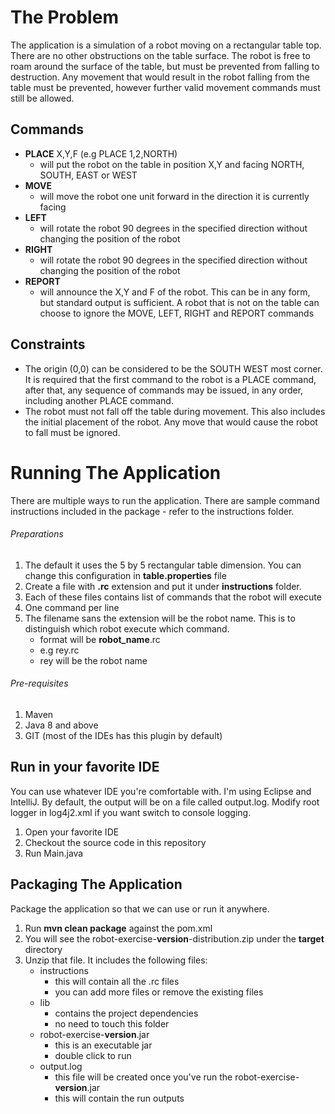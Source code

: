 # The Problem
The application is a simulation of a robot moving on a rectangular table top. There are no other obstructions on the table surface. The robot is free to roam around the surface of the table, but must be prevented from falling to destruction. Any movement that would result in the robot falling from the table must be prevented, however further valid movement commands must still be allowed.

## Commands
- **PLACE** X,Y,F (e.g PLACE 1,2,NORTH)
    - will put the robot on the table in position X,Y and facing NORTH, SOUTH, EAST or WEST
- **MOVE**
    - will move the robot one unit forward in the direction it is currently facing
- **LEFT**
    - will rotate the robot 90 degrees in the specified direction without changing the position of the robot
- **RIGHT**
    - will rotate the robot 90 degrees in the specified direction without changing the position of the robot
- **REPORT**
    - will announce the X,Y and F of the robot. This can be in any form, but standard output is sufficient. A robot that is not on the table can choose to ignore the MOVE, LEFT, RIGHT and REPORT commands

## Constraints
- The origin (0,0) can be considered to be the SOUTH WEST most corner. It is required that the first command to the robot is a PLACE command, after that, any sequence of commands may be issued, in any order, including another PLACE command.
- The robot must not fall off the table during movement. This also includes the initial placement of the robot. Any move that would cause the robot to fall must be ignored.

# Running The Application
There are multiple ways to run the application. There are sample command instructions included in the package - refer to the instructions folder.

###### Preparations
1. The default it uses the 5 by 5 rectangular table dimension. You can change this configuration in **table.properties** file
2. Create a file with **.rc** extension and put it under **instructions** folder.
3. Each of these files contains list of commands that the robot will execute
4. One command per line
5. The filename sans the extension will be the robot name. This is to distinguish which robot execute which command.
    - format will be **robot_name**.rc
    - e.g rey.rc
    - rey will be the robot name

###### Pre-requisites
1. Maven
2. Java 8 and above
3. GIT (most of the IDEs has this plugin by default)

## Run in your favorite IDE
You can use whatever IDE you're comfortable with. I'm using Eclipse and IntelliJ. By default, the output will be on a file called output.log. Modify root logger in log4j2.xml if you want switch to console logging.
1. Open your favorite IDE
2. Checkout the source code in this repository
3. Run Main.java

## Packaging The Application
Package the application so that we can use or run it anywhere.
1. Run **mvn clean package** against the pom.xml
2. You will see the robot-exercise-**version**-distribution.zip under the **target** directory
3. Unzip that file. It includes the following files:
    - instructions
        - this will contain all the .rc files
        - you can add more files or remove the existing files
    - lib
        - contains the project dependencies
        - no need to touch this folder
    - robot-exercise-**version**.jar
        - this is an executable jar
        - double click to run
    - output.log
        - this file will be created once you've run the robot-exercise-**version**.jar
        - this will contain the run outputs
